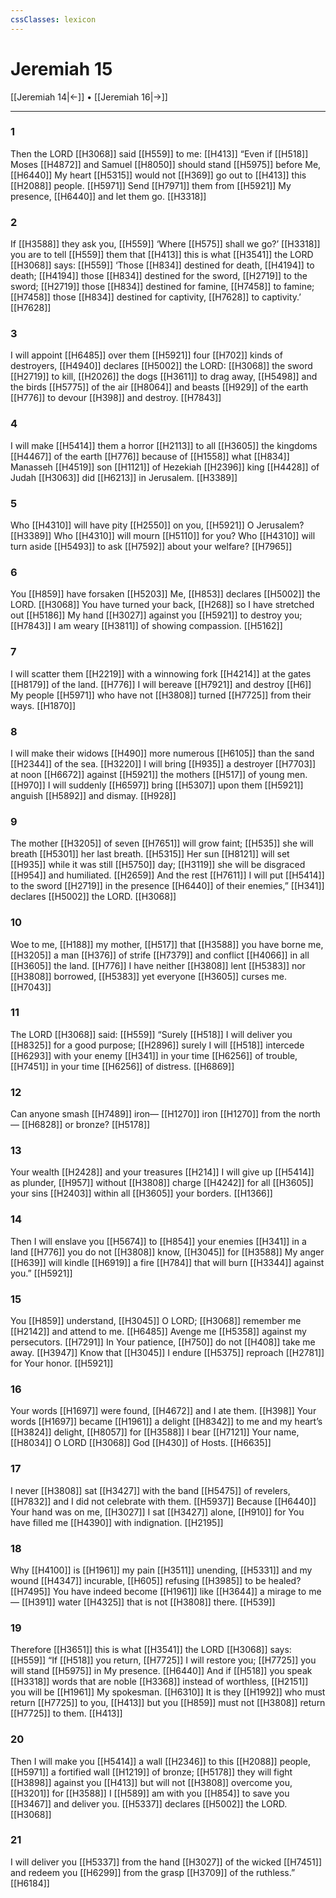 ```yaml
---
cssClasses: lexicon
---
```


# Jeremiah 15

[[Jeremiah 14|←]] • [[Jeremiah 16|→]]

---

### 1
Then the LORD [[H3068]] said [[H559]] to me: [[H413]] “Even if [[H518]] Moses [[H4872]] and Samuel [[H8050]] should stand [[H5975]] before Me, [[H6440]] My heart [[H5315]] would not [[H369]] go out to [[H413]] this [[H2088]] people. [[H5971]] Send [[H7971]] them from [[H5921]] My presence, [[H6440]] and let them go. [[H3318]]

### 2
If [[H3588]] they ask you, [[H559]] ‘Where [[H575]] shall we go?’ [[H3318]] you are to tell [[H559]] them that [[H413]] this is what [[H3541]] the LORD [[H3068]] says: [[H559]] ‘Those [[H834]] destined for death, [[H4194]] to death; [[H4194]] those [[H834]] destined for the sword, [[H2719]] to the sword; [[H2719]] those [[H834]] destined for famine, [[H7458]] to famine; [[H7458]] those [[H834]] destined for captivity, [[H7628]] to captivity.’ [[H7628]]

### 3
I will appoint [[H6485]] over them [[H5921]] four [[H702]] kinds of destroyers, [[H4940]] declares [[H5002]] the LORD: [[H3068]] the sword [[H2719]] to kill, [[H2026]] the dogs [[H3611]] to drag away, [[H5498]] and the birds [[H5775]] of the air [[H8064]] and beasts [[H929]] of the earth [[H776]] to devour [[H398]] and destroy. [[H7843]]

### 4
I will make [[H5414]] them  a horror [[H2113]] to all [[H3605]] the kingdoms [[H4467]] of the earth [[H776]] because of [[H1558]] what [[H834]] Manasseh [[H4519]] son [[H1121]] of Hezekiah [[H2396]] king [[H4428]] of Judah [[H3063]] did [[H6213]] in Jerusalem. [[H3389]]

### 5
Who [[H4310]] will have pity [[H2550]] on you, [[H5921]] O Jerusalem? [[H3389]] Who [[H4310]] will mourn [[H5110]] for you?  Who [[H4310]] will turn aside [[H5493]] to ask [[H7592]] about your welfare? [[H7965]]

### 6
You [[H859]] have forsaken [[H5203]] Me, [[H853]] declares [[H5002]] the LORD. [[H3068]] You have turned your back, [[H268]] so I have stretched out [[H5186]] My hand [[H3027]] against you [[H5921]] to destroy you; [[H7843]] I am weary [[H3811]] of showing compassion. [[H5162]]

### 7
I will scatter them [[H2219]] with a winnowing fork [[H4214]] at the gates [[H8179]] of the land. [[H776]] I will bereave [[H7921]] and destroy [[H6]] My people [[H5971]] who have not [[H3808]] turned [[H7725]] from their ways. [[H1870]]

### 8
I will make their widows [[H490]] more numerous [[H6105]] than the sand [[H2344]] of the sea. [[H3220]] I will bring [[H935]] a destroyer [[H7703]] at noon [[H6672]] against [[H5921]] the mothers [[H517]] of young men. [[H970]] I will suddenly [[H6597]] bring [[H5307]] upon them [[H5921]] anguish [[H5892]] and dismay. [[H928]]

### 9
The mother [[H3205]] of seven [[H7651]] will grow faint; [[H535]] she will breath [[H5301]] her last breath. [[H5315]] Her sun [[H8121]] will set [[H935]] while it was still [[H5750]] day; [[H3119]] she will be disgraced [[H954]] and humiliated. [[H2659]] And the rest [[H7611]] I will put [[H5414]] to the sword [[H2719]] in the presence [[H6440]] of their enemies,” [[H341]] declares [[H5002]] the LORD. [[H3068]]

### 10
Woe to me, [[H188]] my mother, [[H517]] that [[H3588]] you have borne me, [[H3205]] a man [[H376]] of strife [[H7379]] and conflict [[H4066]] in all [[H3605]] the land. [[H776]] I have neither [[H3808]] lent [[H5383]] nor [[H3808]] borrowed, [[H5383]] yet everyone [[H3605]] curses me. [[H7043]]

### 11
The LORD [[H3068]] said: [[H559]] “Surely [[H518]] I will deliver you [[H8325]] for a good purpose; [[H2896]] surely I will [[H518]] intercede [[H6293]] with your enemy [[H341]] in your time [[H6256]] of trouble, [[H7451]] in your time [[H6256]] of distress. [[H6869]]

### 12
Can anyone smash [[H7489]] iron— [[H1270]] iron [[H1270]] from the north— [[H6828]] or bronze? [[H5178]]

### 13
Your wealth [[H2428]] and your treasures [[H214]] I will give up [[H5414]] as plunder, [[H957]] without [[H3808]] charge [[H4242]] for all [[H3605]] your sins [[H2403]] within all [[H3605]] your borders. [[H1366]]

### 14
Then I will enslave you [[H5674]] to [[H854]] your enemies [[H341]] in a land [[H776]] you do not [[H3808]] know, [[H3045]] for [[H3588]] My anger [[H639]] will kindle [[H6919]] a fire [[H784]] that will burn [[H3344]] against you.” [[H5921]]

### 15
You [[H859]] understand, [[H3045]] O LORD; [[H3068]] remember me [[H2142]] and attend to me. [[H6485]] Avenge me [[H5358]] against  my persecutors. [[H7291]] In Your patience, [[H750]] do not [[H408]] take me away. [[H3947]] Know that [[H3045]] I endure [[H5375]] reproach [[H2781]] for Your honor. [[H5921]]

### 16
Your words [[H1697]] were found, [[H4672]] and I ate them. [[H398]] Your words [[H1697]] became [[H1961]] a delight [[H8342]] to me  and my heart’s [[H3824]] delight, [[H8057]] for [[H3588]] I bear [[H7121]] Your name, [[H8034]] O LORD [[H3068]] God [[H430]] of Hosts. [[H6635]]

### 17
I never [[H3808]] sat [[H3427]] with the band [[H5475]] of revelers, [[H7832]] and I did not celebrate with them. [[H5937]] Because [[H6440]] Your hand was on me, [[H3027]] I sat [[H3427]] alone, [[H910]] for You have filled me [[H4390]] with indignation. [[H2195]]

### 18
Why [[H4100]] is [[H1961]] my pain [[H3511]] unending, [[H5331]] and my wound [[H4347]] incurable, [[H605]] refusing [[H3985]] to be healed? [[H7495]] You have indeed become [[H1961]] like [[H3644]] a mirage to me— [[H391]] water [[H4325]] that is not [[H3808]] there. [[H539]]

### 19
Therefore [[H3651]] this is what [[H3541]] the LORD [[H3068]] says: [[H559]] “If [[H518]] you return, [[H7725]] I will restore you; [[H7725]] you will stand [[H5975]] in My presence. [[H6440]] And if [[H518]] you speak [[H3318]] words that are noble [[H3368]] instead of worthless, [[H2151]] you will be [[H1961]] My spokesman. [[H6310]] It is they [[H1992]] who must return [[H7725]] to you, [[H413]] but you [[H859]] must not [[H3808]] return [[H7725]] to them. [[H413]]

### 20
Then I will make you [[H5414]] a wall [[H2346]] to this [[H2088]] people, [[H5971]] a fortified wall [[H1219]] of bronze; [[H5178]] they will fight [[H3898]] against you [[H413]] but will not [[H3808]] overcome you, [[H3201]] for [[H3588]] I [[H589]] am with you [[H854]] to save you [[H3467]] and deliver you. [[H5337]] declares [[H5002]] the LORD. [[H3068]]

### 21
I will deliver you [[H5337]] from the hand [[H3027]] of the wicked [[H7451]] and redeem you [[H6299]] from the grasp [[H3709]] of the ruthless.” [[H6184]]

